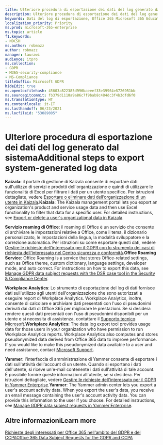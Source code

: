 ```yaml
---
title: Ulteriore procedura di esportazione dei dati del log generato dal sistema
description: Ulteriore procedura di esportazione dei dati del log generato dal sistema
keywords: Dati del log di esportazione, Office 365 Microsoft 365 Education, Documentazione Microsoft 365, GDPR
localization_priority: Priority
ms.prod: microsoft-365-enterprise
ms.topic: article
f1.keywords:
- NOCSH
ms.author: robmazz
author: robmazz
manager: laurawi
audience: itpro
ms.collection:
- GDPR
- M365-security-compliance
- MS-Compliance
titleSuffix: Microsoft GDPR
hideEdit: true
ms.openlocfilehash: 45603a822385d996baeeef33e39964e8726951bb
ms.sourcegitcommit: fb379d1110a9a86c7f9bab8c484dc3f4b3dfd6f0
ms.translationtype: HT
ms.contentlocale: it-IT
ms.lasthandoff: 06/23/2021
ms.locfileid: "53089005"
---
```

# <a name="additional-steps-to-export-system-generated-log-data"></a><span data-ttu-id="bf4f1-104">Ulteriore procedura di esportazione dei dati del log generato dal sistema</span><span class="sxs-lookup"><span data-stu-id="bf4f1-104">Additional steps to export system-generated log data</span></span>

<span data-ttu-id="bf4f1-p101">**Kaizala**: il portale di gestione di Kaizala consente di esportare dati sull'utilizzo di servizi e prodotti dell'organizzazione e quindi di utilizzare le funzionalità di Excel per filtrare i dati per un utente specifico. Per istruzioni dettagliate, vedere [Esportare o eliminare dati dell’organizzazione di un utente in Kaizala](/office365/kaizala/export-or-delete-a-user-s-data).</span><span class="sxs-lookup"><span data-stu-id="bf4f1-p101">**Kaizala**: The Kaizala management portal lets you export an organization's product and service usage data and then use Excel functionality to filter that data for a specific user. For detailed instructions, see [Export or delete a user's organizational data in Kaizala](/office365/kaizala/export-or-delete-a-user-s-data).</span></span>

<span data-ttu-id="bf4f1-p102">**Servizio roaming di Office**: il roaming di Office è un servizio che consente di archiviare le impostazioni relative a Office, come il tema, il dizionario personalizzato, le impostazioni della lingua, la modalità sviluppatore e la correzione automatica. Per istruzioni su come esportare questi dati, vedere [Gestire le richieste dell'interessato per il GDPR con lo strumento dei casi di richiesta dell'interessato nel Centro sicurezza e conformità](/microsoft-365/compliance/manage-gdpr-data-subject-requests-with-the-dsr-case-tool).</span><span class="sxs-lookup"><span data-stu-id="bf4f1-p102">**Office Roaming Service**: Office Roaming is a service that stores Office-related settings, such as Office theme, custom dictionary, language settings, developer mode, and auto correct. For instructions on how to export this data, see [Manage GDPR data subject requests with the DSR case tool in the Security & Compliance Center](/microsoft-365/compliance/manage-gdpr-data-subject-requests-with-the-dsr-case-tool).</span></span> 
 
<span data-ttu-id="bf4f1-p103">**Workplace Analytics**: Lo strumento di esportazione del log di dati fornisce dati sull'utilizzo agli utenti dell'organizzazione che sono autorizzati a eseguire report di Workplace Analytics. Workplace Analytics, inoltre, consente di calcolare e archiviare dati presentati con l'uso di pseudonimi derivati dai dati di Office 365 per migliorare le prestazioni. Se si desidera rendere questi dati presentati con l'uso di pseudonimi disponibili per un utente e si necessita di assistenza, contattare il [Supporto tecnico Microsoft](https://support.microsoft.com/contactus/).</span><span class="sxs-lookup"><span data-stu-id="bf4f1-p103">**Workplace Analytics**: The data log export tool provides usage data for those users in your organization who have permission to run Workplace Analytics reports. Workplace Analytics also computes and stores pseudonymized data derived from Office 365 data to improve performance. If you would like to make this pseudonymized data available to a user and need assistance, contact [Microsoft Support](https://support.microsoft.com/contactus/).</span></span>

<span data-ttu-id="bf4f1-p104">**Yammer**: l'interfaccia di amministrazione di Yammer consente di esportare i dati sull'attività dell'account di un utente. Quando si esportano i dati dell'utente, si riceve un'e-mail contenente i dati sull'attività di tale account. È possibile fornire queste informazioni all'utente, se si desidera. Per istruzioni dettagliate, vedere [Gestire le richieste dell'interessato per il GDPR in Yammer Enterprise](/yammer/manage-security-and-compliance/gdpr-requests-in-yammer-enterprise).</span><span class="sxs-lookup"><span data-stu-id="bf4f1-p104">**Yammer**: The Yammer admin center lets you export a user's account activity data. When you export the user's data, you receive an email message containing the user's account activity data. You can provide this information to the user if you choose. For detailed instructions, see [Manage GDPR data subject requests in Yammer Enterprise](/yammer/manage-security-and-compliance/gdpr-requests-in-yammer-enterprise).</span></span>

## <a name="learn-more"></a><span data-ttu-id="bf4f1-116">Altre informazioni</span><span class="sxs-lookup"><span data-stu-id="bf4f1-116">Learn more</span></span>

[<span data-ttu-id="bf4f1-117">Richieste degli interessati per Office 365 nell'ambito del GDPR e del CCPA</span><span class="sxs-lookup"><span data-stu-id="bf4f1-117">Office 365 Data Subject Requests for the GDPR and CCPA</span></span>](gdpr-dsr-office365.md#part-3-responding-to-dsrs-for-system-generated-logs)